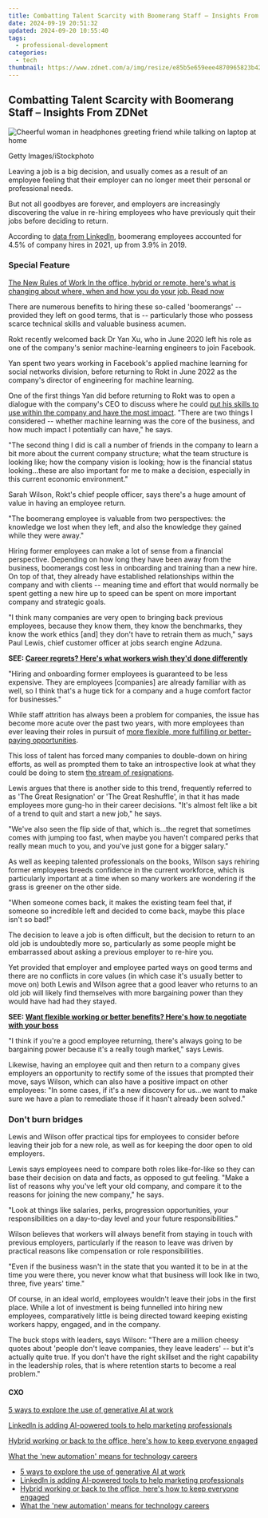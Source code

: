 ```yaml
---
title: Combatting Talent Scarcity with Boomerang Staff – Insights From ZDNet
date: 2024-09-19 20:51:32
updated: 2024-09-20 10:55:40
tags:
  - professional-development
categories:
  - tech
thumbnail: https://www.zdnet.com/a/img/resize/e85b5e659eee4870965823b4273bd1abf084b8ac/2020/06/22/c1e06924-4663-43d7-b0ad-1732c22ba2f3/istock-12162723011.jpg?width=278&height=156&fit=crop&auto=webp
---
```


## Combatting Talent Scarcity with Boomerang Staff – Insights From ZDNet

![Cheerful woman in headphones greeting friend while talking on laptop at home](https://www.zdnet.com/a/img/resize/e88a5a631cc15966c7871fd851418a2fb54d7b63/2020/06/22/c1e06924-4663-43d7-b0ad-1732c22ba2f3/istock-12162723011.jpg?auto=webp&width=1280)

Getty Images/iStockphoto

Leaving a job is a big decision, and usually comes as a result of an employee feeling that their employer can no longer meet their personal or professional needs.

But not all goodbyes are forever, and employers are increasingly discovering the value in re-hiring employees who have previously quit their jobs before deciding to return.

According to [data from LinkedIn](https://www.linkedin.com/news/story/hello-its-your-old-boss-calling-5205836/), boomerang employees accounted for 4.5% of company hires in 2021, up from 3.9% in 2019.

### Special Feature

[The New Rules of Work In the office, hybrid or remote, here's what is changing about where, when and how you do your job.  Read now](https://www.zdnet.com/topic/the-new-rules-of-work/)

There are numerous benefits to hiring these so-called 'boomerangs' -- provided they left on good terms, that is -- particularly those who possess scarce technical skills and valuable business acumen.

Rokt recently welcomed back Dr Yan Xu, who in June 2020 left his role as one of the company's senior machine-learning engineers to join Facebook. 

Yan spent two years working in Facebook's applied machine learning for social networks division, before returning to Rokt in June 2022 as the company's director of engineering for machine learning.

One of the first things Yan did before returning to Rokt was to open a dialogue with the company's CEO to discuss where he could [put his skills to use within the company and have the most impact](https://www.zdnet.com/education/professional-development/upgrade-your-job/). "There are two things I considered -- whether machine learning was the core of the business, and how much impact I potentially can have," he says.

"The second thing I did is call a number of friends in the company to learn a bit more about the current company structure; what the team structure is looking like; how the company vision is looking; how is the financial status looking…these are also important for me to make a decision, especially in this current economic environment."

Sarah Wilson, Rokt's chief people officer, says there's a huge amount of value in having an employee return.

"The boomerang employee is valuable from two perspectives: the knowledge we lost when they left, and also the knowledge they gained while they were away."

Hiring former employees can make a lot of sense from a financial perspective. Depending on how long they have been away from the business, boomerangs cost less in onboarding and training than a new hire. On top of that, they already have established relationships within the company and with clients -- meaning time and effort that would normally be spent getting a new hire up to speed can be spent on more important company and strategic goals.

"I think many companies are very open to bringing back previous employees, because they know them, they know the benchmarks, they know the work ethics \[and\] they don't have to retrain them as much," says Paul Lewis, chief customer officer at jobs search engine Adzuna.

**SEE: [Career regrets? Here's what workers wish they'd done differently](https://www.zdnet.com/education/professional-development/career-regrets-heres-what-workers-wish-theyd-done-differently/)**

"Hiring and onboarding former employees is guaranteed to be less expensive. They are employees \[companies\] are already familiar with as well, so I think that's a huge tick for a company and a huge comfort factor for businesses."

While staff attrition has always been a problem for companies, the issue has become more acute over the past two years, with more employees than ever leaving their roles in pursuit of [more flexible, more fulfilling or better-paying opportunities](https://www.zdnet.com/article/remote-workers-want-new-benefits-this-is-how-employers-are-responding/).

This loss of talent has forced many companies to double-down on hiring efforts, as well as prompted them to take an introspective look at what they could be doing to stem [the stream of resignations](https://www.zdnet.com/article/workers-plan-to-quit-their-jobs-this-year-employers-need-to-deliver-change-and-fast/).

Lewis argues that there is another side to this trend, frequently referred to as 'The Great Resignation' or 'The Great Reshuffle', in that it has made employees more gung-ho in their career decisions. "It's almost felt like a bit of a trend to quit and start a new job," he says.

"We've also seen the flip side of that, which is...the regret that sometimes comes with jumping too fast, when maybe you haven't compared perks that really mean much to you, and you've just gone for a bigger salary."

As well as keeping talented professionals on the books, Wilson says rehiring former employees breeds confidence in the current workforce, which is particularly important at a time when so many workers are wondering if the grass is greener on the other side.

"When someone comes back, it makes the existing team feel that, if someone so incredible left and decided to come back, maybe this place isn't so bad!"

The decision to leave a job is often difficult, but the decision to return to an old job is undoubtedly more so, particularly as some people might be embarrassed about asking a previous employer to re-hire you.

Yet provided that employer and employee parted ways on good terms and there are no conflicts in core values (in which case it's usually better to move on) both Lewis and Wilson agree that a good leaver who returns to an old job will likely find themselves with more bargaining power than they would have had had they stayed.

**SEE: [Want flexible working or better benefits? Here's how to negotiate with your boss](https://www.zdnet.com/education/professional-development/want-flexible-working-or-better-benefits-heres-how-to-negotiate-with-your-boss/)**

"I think if you're a good employee returning, there's always going to be bargaining power because it's a really tough market," says Lewis. 

Likewise, having an employee quit and then return to a company gives employers an opportunity to rectify some of the issues that prompted their move, says Wilson, which can also have a positive impact on other employees: "In some cases, if it's a new discovery for us…we want to make sure we have a plan to remediate those if it hasn't already been solved." 

### Don't burn bridges 

Lewis and Wilson offer practical tips for employees to consider before leaving their job for a new role, as well as for keeping the door open to old employers.

Lewis says employees need to compare both roles like-for-like so they can base their decision on data and facts, as opposed to gut feeling. "Make a list of reasons why you've left your old company, and compare it to the reasons for joining the new company," he says.

"Look at things like salaries, perks, progression opportunities, your responsibilities on a day-to-day level and your future responsibilities."

Wilson believes that workers will always benefit from staying in touch with previous employers, particularly if the reason to leave was driven by practical reasons like compensation or role responsibilities. 

"Even if the business wasn't in the state that you wanted it to be in at the time you were there, you never know what that business will look like in two, three, five years' time."

Of course, in an ideal world, employees wouldn't leave their jobs in the first place. While a lot of investment is being funnelled into hiring new employees, comparatively little is being directed toward keeping existing workers happy, engaged, and in the company.

The buck stops with leaders, says Wilson: "There are a million cheesy quotes about 'people don't leave companies, they leave leaders' -- but it's actually quite true. If you don't have the right skillset and the right capability in the leadership roles, that is where retention starts to become a real problem."

#### CXO

[5 ways to explore the use of generative AI at work](https://www.zdnet.com/article/6-ways-business-leaders-are-exploring-generative-ai-at-work/ "5 ways to explore the use of generative AI at work")

[LinkedIn is adding AI-powered tools to help marketing professionals](https://www.zdnet.com/article/linkedin-is-adding-ai-powered-tools-to-help-marketing-professionals/ "LinkedIn is adding AI-powered tools to help marketing professionals")

[Hybrid working or back to the office, here's how to keep everyone engaged](https://www.zdnet.com/article/hybrid-working-or-back-to-the-office-heres-how-to-keep-everyone-engaged/ "Hybrid working or back to the office, here's how to keep everyone engaged")

[What the 'new automation' means for technology careers](https://www.zdnet.com/article/what-the-new-automation-means-for-technology-careers/ "What the 'new automation' means for technology careers")

* [5 ways to explore the use of generative AI at work](https://www.zdnet.com/article/6-ways-business-leaders-are-exploring-generative-ai-at-work/ "5 ways to explore the use of generative AI at work")
* [LinkedIn is adding AI-powered tools to help marketing professionals](https://www.zdnet.com/article/linkedin-is-adding-ai-powered-tools-to-help-marketing-professionals/ "LinkedIn is adding AI-powered tools to help marketing professionals")
* [Hybrid working or back to the office, here's how to keep everyone engaged](https://www.zdnet.com/article/hybrid-working-or-back-to-the-office-heres-how-to-keep-everyone-engaged/ "Hybrid working or back to the office, here's how to keep everyone engaged")
* [What the 'new automation' means for technology careers](https://www.zdnet.com/article/what-the-new-automation-means-for-technology-careers/ "What the 'new automation' means for technology careers")

<ins class="adsbygoogle"
     style="display:block"
     data-ad-format="autorelaxed"
     data-ad-client="ca-pub-7571918770474297"
     data-ad-slot="1223367746"></ins>



<ins class="adsbygoogle"
     style="display:block"
     data-ad-client="ca-pub-7571918770474297"
     data-ad-slot="8358498916"
     data-ad-format="auto"
     data-full-width-responsive="true"></ins>
